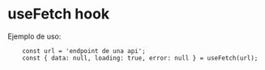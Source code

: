 # useFetch hook

Ejemplo de uso:
```
    const url = 'endpoint de una api';
    const { data: null, loading: true, error: null } = useFetch(url);

```